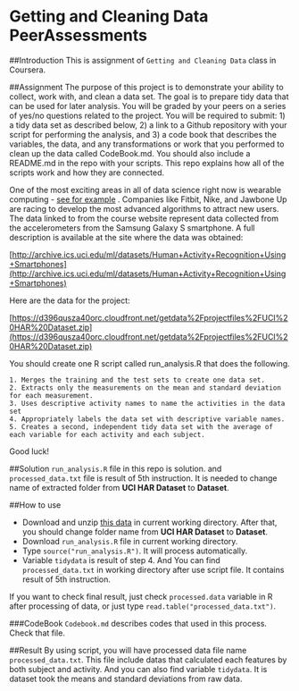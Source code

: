 # Getting and Cleaning Data PeerAssessments
##Introduction
This is assignment of `Getting and Cleaning Data` class in Coursera.

##Assignment
The purpose of this project is to demonstrate your ability to collect, work with, and clean a data set. The goal is to prepare tidy data that can be used for later analysis. You will be graded by your peers on a series of yes/no questions related to the project. You will be required to submit: 1) a tidy data set as described below, 2) a link to a Github repository with your script for performing the analysis, and 3) a code book that describes the variables, the data, and any transformations or work that you performed to clean up the data called CodeBook.md. You should also include a README.md in the repo with your scripts. This repo explains how all of the scripts work and how they are connected. 

One of the most exciting areas in all of data science right now is wearable computing - [see for example][1] . Companies like Fitbit, Nike, and Jawbone Up are racing to develop the most advanced algorithms to attract new users. The data linked to from the course website represent data collected from the accelerometers from the Samsung Galaxy S smartphone. A full description is available at the site where the data was obtained:

[http://archive.ics.uci.edu/ml/datasets/Human+Activity+Recognition+Using+Smartphones](http://archive.ics.uci.edu/ml/datasets/Human+Activity+Recognition+Using+Smartphones)

Here are the data for the project:

[https://d396qusza40orc.cloudfront.net/getdata%2Fprojectfiles%2FUCI%20HAR%20Dataset.zip](https://d396qusza40orc.cloudfront.net/getdata%2Fprojectfiles%2FUCI%20HAR%20Dataset.zip)

 You should create one R script called run_analysis.R that does the following. 

    1. Merges the training and the test sets to create one data set.
    2. Extracts only the measurements on the mean and standard deviation for each measurement. 
    3. Uses descriptive activity names to name the activities in the data set
    4. Appropriately labels the data set with descriptive variable names. 
    5. Creates a second, independent tidy data set with the average of each variable for each activity and each subject. 

Good luck!

##Solution
`run_analysis.R` file in this repo is solution. and `processed_data.txt` file is result of 5th instruction. It is needed to change name of extracted folder from **UCI HAR Dataset** to **Dataset**.

##How to use
* Download and unzip [this data](https://d396qusza40orc.cloudfront.net/getdata%2Fprojectfiles%2FUCI%20HAR%20Dataset.zip) in current working directory. After that, you should change folder name from **UCI HAR Dataset** to **Dataset**.
* Download `run_analysis.R` file in current working directory.
* Type `source("run_analysis.R")`. It will process automatically.
* Variable `tidydata` is result of step 4. And You can find `processed_data.txt` in working directory after use script file. It contains result of 5th instruction.

If you want to check final result, just check `processed.data` variable in R after processing of data, or just type `read.table("processed_data.txt")`.

###CodeBook
`Codebook.md` describes codes that used in this process. Check that file.

##Result
By using script, you will have processed data file name `processed_data.txt`. This file include datas that calculated each features by both subject and activity. And you can also find variable `tidydata`. It is dataset took the means and standard deviations from raw data.

[1]: http://www.insideactivitytracking.com/data-science-activity-tracking-and-the-battle-for-the-worlds-top-sports-brand/
